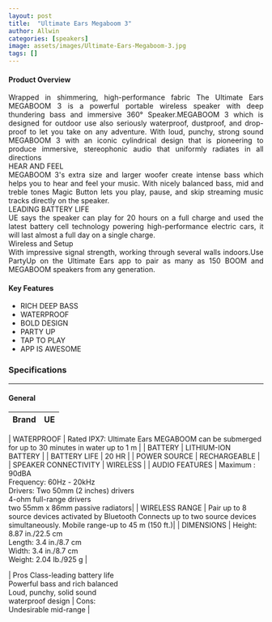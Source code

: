 ```yaml
---
layout: post
title:  "Ultimate Ears Megaboom 3"
author: Allwin
categories: [speakers]
image: assets/images/Ultimate-Ears-Megaboom-3.jpg
tags: []
---
```


#### Product Overview

<p style="text-align:justify">Wrapped in shimmering, high-performance fabric The Ultimate Ears MEGABOOM 3 is a powerful portable wireless speaker with deep thundering bass and immersive 360° Speaker.MEGABOOM 3 which is designed for outdoor use also seriously waterproof, dustproof, and drop-proof to let you take on any adventure. With loud, punchy, strong sound MEGABOOM 3 with an iconic cylindrical design that is pioneering to produce immersive, stereophonic audio that uniformly radiates in all directions<br>
HEAR AND FEEL<br>
MEGABOOM 3's extra size and larger woofer create intense bass which helps you to hear and feel your music. With nicely balanced bass, mid and treble tones Magic Button lets you play, pause, and skip streaming music tracks directly on the speaker.<br>
LEADING BATTERY LIFE<br>
UE says the speaker can play for 20 hours on a full charge and used the latest battery cell technology powering high-performance electric cars, it will last almost a full day on a single charge. <br>
Wireless and Setup<br>
With impressive signal strength, working through several walls indoors.Use PartyUp on the Ultimate Ears app to pair as many as 150 BOOM and MEGABOOM speakers from any generation.
</p>

#### Key Features

* RICH DEEP BASS
* WATERPROOF
* BOLD DESIGN
* PARTY UP
* TAP TO PLAY
* APP IS AWESOME

### Specifications
---
#### General

| Brand | UE |
| ----------- | ----------- |
 
| WATERPROOF | Rated IPX7: Ultimate Ears MEGABOOM can be submerged for up to 30 minutes in water up to 1 m |
| BATTERY | LITHIUM-ION BATTERY |
| BATTERY LIFE |  20 HR |
| POWER SOURCE | RECHARGEABLE |
| SPEAKER CONNECTIVITY | WIRELESS |
| AUDIO FEATURES | Maximum : 90dBA <br>
Frequency: 60Hz - 20kHz <br>
Drivers: Two 50mm (2 inches) drivers<br>
4-ohm full-range drivers <br>
two 55mm x 86mm passive radiators|
| WIRELESS RANGE | Pair up to 8 source devices activated by Bluetooth Connects up to two source devices simultaneously. Mobile range-up to 45 m (150 ft.)|
| DIMENSIONS |
Height: 8.87 in./22.5 cm<br>
Length: 3.4 in./8.7 cm<br>
Width: 3.4 in./8.7 cm<br>
Weight: 2.04 lb./925 g |


| Pros
Class-leading battery life<br>
Powerful bass and rich balanced<br>
Loud, punchy, solid sound<br>
waterproof design | 
Cons:<br>
Undesirable mid-range |




